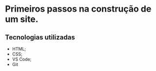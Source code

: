
# Primeiros passos na construção de um site.
## Tecnologias utilizadas
 - HTML;
 - CSS;
 - VS Code;
 - Git

